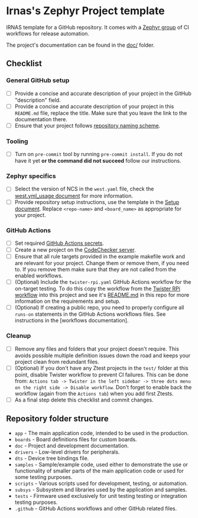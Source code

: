 # Irnas's Zephyr Project template

IRNAS template for a GitHub repository. It comes with a
[Zephyr group](https://github.com/IRNAS/irnas-workflows-software/tree/main/workflow-templates/zephyr)
of CI workflows for release automation.

The project's documentation can be found in the [doc/](./doc/README.md) folder.

## Checklist

### General GitHub setup

- [ ] Provide a concise and accurate description of your project in the GitHub "description" field.
- [ ] Provide a concise and accurate description of your project in this `README.md` file, replace
      the title. Make sure that you leave the link to the documentation there.
- [ ] Ensure that your project follows [repository naming scheme].

### Tooling

- [ ] Turn on `pre-commit` tool by running `pre-commit install`. If you do not have it yet **or the
      command did not succeed** follow our instructions.

### Zephyr specifics

- [ ] Select the version of NCS in the `west.yaml` file, check the
      [west.yml_usage document](./doc/development/west_yml_usage.md) for more information.
- [ ] Provide repository setup instructions, use the template in the
      [Setup document](./doc/development/setup.md). Replace `<repo-name>` and `<board_name>` as
      appropriate for your project.

### GitHub Actions

- [ ] Set required [GitHub Actions secrets].
- [ ] Create a new project on the [CodeChecker server].
- [ ] Ensure that all rule targets provided in the example makefile work and are relevant for your
      project. Change them or remove them, if you need to. If you remove them make sure that they
      are not called from the enabled workflows.
- [ ] (Optional) Include the `twister-rpi.yaml` GitHub Actions workflow for the on-target testing.
      To do this copy the workflow from the [Twister RPi workflow] into this project and see it's
      [README.md] in this repo for more information on the requirements and setup.
- [ ] (Optional) If creating a public repo, you need to properly configure all `runs-on` statements
      in the GitHub Actions workflows files. See instructions in the [workflows documentation].

### Cleanup

- [ ] Remove any files and folders that your project doesn't require. This avoids possible multiple
      definition issues down the road and keeps your project clean from redundant files.
- [ ] (Optional) If you don't have any Ztest projects in the `test/` folder at this point, disable
      Twister workflow to prevent CI failures. This can be done from:
      `Actions tab -> Twister in the left sidebar -> three dots menu on the right side -> Disable workflow`.
      Don't forget to enable back the workflow (again from the `Actions tab`) when you add first
      Ztests.
- [ ] As a final step delete this checklist and commit changes.

[repository naming scheme]:
  https://github.com/IRNAS/irnas-guidelines-docs/blob/main/docs/github_projects_guidelines.md#repository-naming-scheme-
[GitHub Actions secrets]:
  https://github.com/IRNAS/irnas-workflows-software/tree/main/workflow-templates/zephyr#required-github-action-secrets
[README.md]: scripts/rpi-jlink-server/README.md
[Twister RPi workflow]:
  https://github.com/IRNAS/irnas-workflows-software/tree/main/workflow-templates/rpi-twister-hil
[CodeChecker server]:
  https://github.com/IRNAS/irnas-codechecker-software?tab=readme-ov-file#creating-new-products---codechecker-integration-in-east

## Repository folder structure

- `app` - The main application code, intended to be used in the production.
- `boards` - Board definitions files for custom boards.
- `doc` - Project and development documentation.
- `drivers` - Low-level drivers for peripherals.
- `dts` - Device tree bindings file.
- `samples` - Sample/example code, used either to demonstrate the use or functionality of smaller
  parts of the main application code or used for some testing purposes.
- `scripts` - Various scripts used for development, testing, or automation.
- `subsys` - Subsystem and libraries used by the application and samples.
- `tests` - Firmware used exclusively for unit testing testing or integration testing purposes.
- `.github` - GitHub Actions workflows and other GitHub related files.
